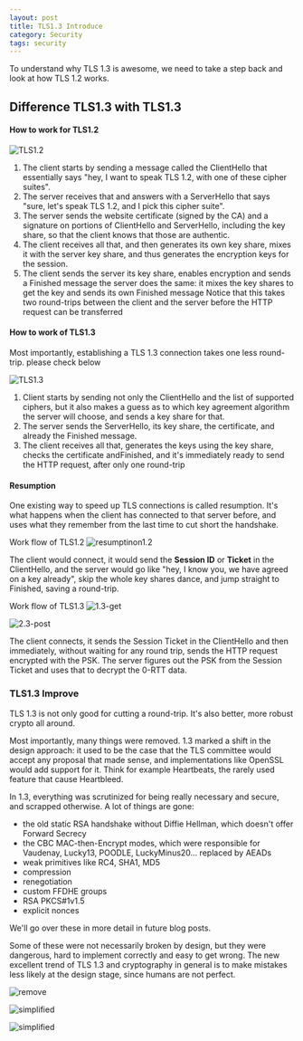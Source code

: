 ```yaml
---
layout: post
title: TLS1.3 Introduce
category: Security
tags: security
---
```



To understand why TLS 1.3 is awesome, we need to take a step back and look at how TLS 1.2 works.

## Difference TLS1.3 with TLS1.3
#### How to work for TLS1.2
   ![TLS1.2](/public/img/tls1.2)
   1. The client starts by sending a message called the ClientHello that essentially says "hey, I want to speak TLS 1.2, with one of these cipher suites".
   2. The server receives that and answers with a ServerHello that says "sure, let's speak TLS 1.2, and I pick this cipher suite".
   3. The server sends the website certificate (signed by the CA) and a signature on portions of ClientHello and ServerHello, including the key share, so that the client knows that those are authentic.
   4. The client receives all that, and then generates its own key share, mixes it with the server key share, and thus generates the encryption keys for the session.
   5. The client sends the server its key share, enables encryption and sends a Finished message the server does the same: it mixes the key shares to get the key and sends its own Finished message
Notice that this takes two round-trips between the client and the server before the HTTP request can be transferred

#### How to work of TLS1.3
Most importantly, establishing a TLS 1.3 connection takes one less round-trip. please check below

![TLS1.3](/public/img/tls1.3)

1. Client starts by sending not only the ClientHello and the list of supported ciphers, but it also makes a guess as to which key agreement algorithm the server will choose, and sends a key share for that.
2. The server sends the ServerHello, its key share, the certificate, and already the Finished message.
3. The client receives all that, generates the keys using the key share, checks the certificate andFinished, and it's immediately ready to send the HTTP request, after only one round-trip


#### Resumption
One existing way to speed up TLS connections is called resumption. It's what happens when the client has connected to that server before, and uses what they remember from the last time to cut short the handshake.

Work flow of TLS1.2
![resumptinon1.2](/public/img/resumption)

The client would connect, it would send the **Session ID** or **Ticket** in the ClientHello, and the server would go like "hey, I know you, we have agreed on a key already", skip the whole key shares dance, and jump straight to Finished, saving a round-trip.

Work flow of TLS1.3
![1.3-get](/public/img/resumption1.3)

![2.3-post](/public/img/resumption1.3-2)

The client connects, it sends the Session Ticket in the ClientHello and then immediately, without waiting for any round trip, sends the HTTP request encrypted with the PSK. The server figures out the PSK from the Session Ticket and uses that to decrypt the 0-RTT data.

### TLS1.3 Improve

TLS 1.3 is not only good for cutting a round-trip. It's also better, more robust crypto all around.

Most importantly, many things were removed. 1.3 marked a shift in the design approach: it used to be the case that the TLS committee would accept any proposal that made sense, and implementations like OpenSSL would add support for it. Think for example Heartbeats, the rarely used feature that cause Heartbleed.

In 1.3, everything was scrutinized for being really necessary and secure, and scrapped otherwise. A lot of things are gone:

- the old static RSA handshake without Diffie Hellman, which doesn't offer Forward Secrecy
- the CBC MAC-then-Encrypt modes, which were responsible for Vaudenay, Lucky13, POODLE, LuckyMinus20... replaced by AEADs
- weak primitives like RC4, SHA1, MD5
- compression
- renegotiation
- custom FFDHE groups
- RSA PKCS#1v1.5
- explicit nonces

We'll go over these in more detail in future blog posts.

Some of these were not necessarily broken by design, but they were dangerous, hard to implement correctly and easy to get wrong. The new excellent trend of TLS 1.3 and cryptography in general is to make mistakes less likely at the design stage, since humans are not perfect.

![remove](/public/img/tls1.3-remove)


![simplified](/public/img/tls1.3-simplified)


![simplified](/public/img/tls1.3-add)
